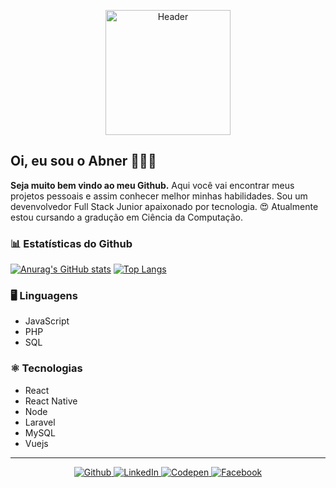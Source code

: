 <p align="center">
  <img src="https://fontmeme.com/permalink/200729/15343bfdab9adb669cf74c8e190227ed.png" width="200" alt="Header"/>
</p>

## Oi, eu sou o Abner 👨🏽‍💻

**Seja muito bem vindo ao meu Github.**
Aqui você vai encontrar meus projetos pessoais e assim conhecer melhor minhas habilidades.
Sou um devenvolvedor Full Stack Junior apaixonado por tecnologia. 😍
Atualmente estou cursando a gradução em Ciência da Computação.

### 📊 Estatísticas do Github

[![Anurag's GitHub stats](https://github-readme-stats.vercel.app/api?username=AbnerPS&bg_color=161B22&text_color=fff&show_icons=true&custom_title=Development+Statistics+-+Abner+Pereira+Silva)](https://github.com/AbnerPS/github-readme-stats) [![Top Langs](https://github-readme-stats.vercel.app/api/top-langs/?username=AbnerPS&layout=compact&bg_color=161B22&text_color=fff)](https://github.com/AbnerPS/github-readme-stats)

### 🖥 Linguagens

- JavaScript
- PHP
- SQL

### ⚛️ Tecnologias

- React
- React Native
- Node
- Laravel
- MySQL
- Vuejs

<hr/>

<p align="center">
  <a href="https://github.com/AbnerPS" target="__blank">
    <img src="https://img.shields.io/badge/-Github-24292E?style=flat-square&labelColor=24292E&logo=github&logoColor=white" alt="Github" />
  </a>

  <a href="https://www.linkedin.com/in/abner-pereira-silva-8715a326/" target="__blank">
    <img src="https://img.shields.io/badge/-LinkedIn-blue?style=flat-square&logo=Linkedin&logoColor=white" alt="LinkedIn" />
  </a>

  <a href="https://codepen.io/Abner_Silva" target="__blank">
    <img src="https://img.shields.io/badge/-Codepen-0ead69?style=flat-square&labelColor=0ead69&logo=codepen&logoColor=white" alt="Codepen" />
  </a>

  <a href="https://www.facebook.com/AbnerGuthiwill/" target="__blank">
    <img src="https://img.shields.io/badge/-Facebook-d7263d?style=flat-square&labelColor=d7263d&logo=facebook&logoColor=white" alt="Facebook" />
  </a>
</p>
